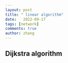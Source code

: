 ```yaml
---
layout: post
title: " linear algorithm"
date:   2022-09-17
tags: [network]
comments: true
author: zhang
---
```


## Dijkstra algorithm
